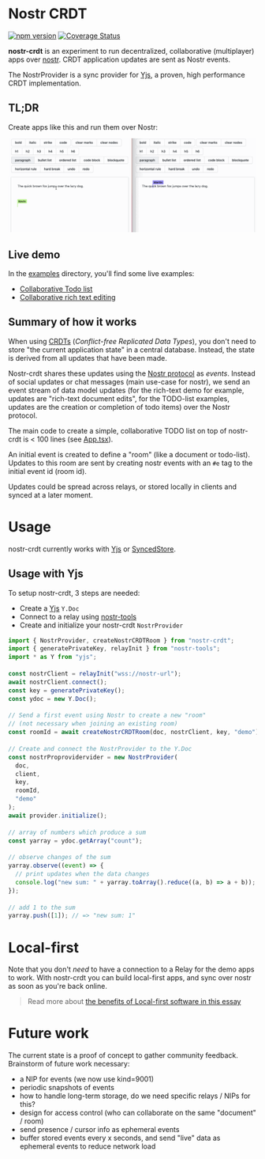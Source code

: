 # Nostr CRDT

[![npm version](https://badge.fury.io/js/nostr-crdt.svg)](https://badge.fury.io/js/nostr-crdt) [![Coverage Status](https://coveralls.io/repos/github/YousefED/nostr-crdt/badge.svg?branch=main)](https://coveralls.io/github/YousefED/nostr-crdt?branch=main)

**nostr-crdt** is an experiment to run decentralized, collaborative (multiplayer) apps over [nostr](https://github.com/nostr-protocol/). CRDT application updates are sent as Nostr events.

The NostrProvider is a sync provider for [Yjs](https://github.com/yjs/yjs), a proven, high performance CRDT implementation.

## TL;DR

Create apps like this and run them over Nostr:

![screencapture](examples/rich-text-tiptap/richtext.gif)

## Live demo

In the [examples](examples) directory, you'll find some live examples:

- [Collaborative Todo list](examples/todo-simple-react)
- [Collaborative rich text editing](examples/rich-text-tiptap)

## Summary of how it works

When using [CRDTs](https://crdt.tech/) (_Conflict-free Replicated Data Types_), you don't need to store "the current application state" in a central database. Instead, the state is derived from all updates that have been made.

Nostr-crdt shares these updates using the [Nostr protocol](https://github.com/nostr-protocol/) as _events_. Instead of social updates or chat messages (main use-case for nostr), we send an event stream of data model updates (for the rich-text demo for example, updates are "rich-text document edits", for the TODO-list examples, updates are the creation or completion of todo items) over the Nostr protocol.

The main code to create a simple, collaborative TODO list on top of nostr-crdt is < 100 lines (see [App.tsx](examples/todo-simple-react/src/App.tsx)).

An initial event is created to define a "room" (like a document or todo-list). Updates to this room are sent by creating nostr events with an `#e` tag to the initial event id (room id).

Updates could be spread across relays, or stored locally in clients and synced at a later moment.

# Usage

nostr-crdt currently works with [Yjs](https://github.com/yjs/yjs) or [SyncedStore](https://www.syncedstore.org).

## Usage with Yjs

To setup nostr-crdt, 3 steps are needed:

- Create a [Yjs](https://github.com/yjs/yjs) `Y.Doc`
- Connect to a relay using [nostr-tools](https://github.com/nbd-wtf/nostr-tools)
- Create and initialize your nostr-crdt `NostrProvider`

```typescript
import { NostrProvider, createNostrCRDTRoom } from "nostr-crdt";
import { generatePrivateKey, relayInit } from "nostr-tools";
import * as Y from "yjs";

const nostrClient = relayInit("wss://nostr-url");
await nostrClient.connect();
const key = generatePrivateKey();
const ydoc = new Y.Doc();

// Send a first event using Nostr to create a new "room"
// (not necessary when joining an existing room)
const roomId = await createNostrCRDTRoom(doc, nostrClient, key, "demo");

// Create and connect the NostrProvider to the Y.Doc
const nostrProprovidervider = new NostrProvider(
  doc,
  client,
  key,
  roomId,
  "demo"
);
await provider.initialize();

// array of numbers which produce a sum
const yarray = ydoc.getArray("count");

// observe changes of the sum
yarray.observe((event) => {
  // print updates when the data changes
  console.log("new sum: " + yarray.toArray().reduce((a, b) => a + b));
});

// add 1 to the sum
yarray.push([1]); // => "new sum: 1"
```

# Local-first

Note that you don't _need_ to have a connection to a Relay for the demo apps to work. With nostr-crdt you can build local-first apps, and sync over nostr as soon as you're back online.

> Read more about [the benefits of Local-first software in this essay](https://www.inkandswitch.com/local-first.html)

# Future work

The current state is a proof of concept to gather community feedback. Brainstorm of future work necessary:

- a NIP for events (we now use kind=9001)
- periodic snapshots of events
- how to handle long-term storage, do we need specific relays / NIPs for this?
- design for access control (who can collaborate on the same "document" / room)
- send presence / cursor info as ephemeral events
- buffer stored events every x seconds, and send "live" data as ephemeral events to reduce network load
